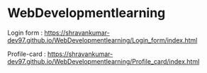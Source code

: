 # WebDevelopmentlearning
Login form : https://shravankumar-dev97.github.io/WebDevelopmentlearning/Login_form/index.html

Profile-card : https://shravankumar-dev97.github.io/WebDevelopmentlearning/Profile_card/index.html
